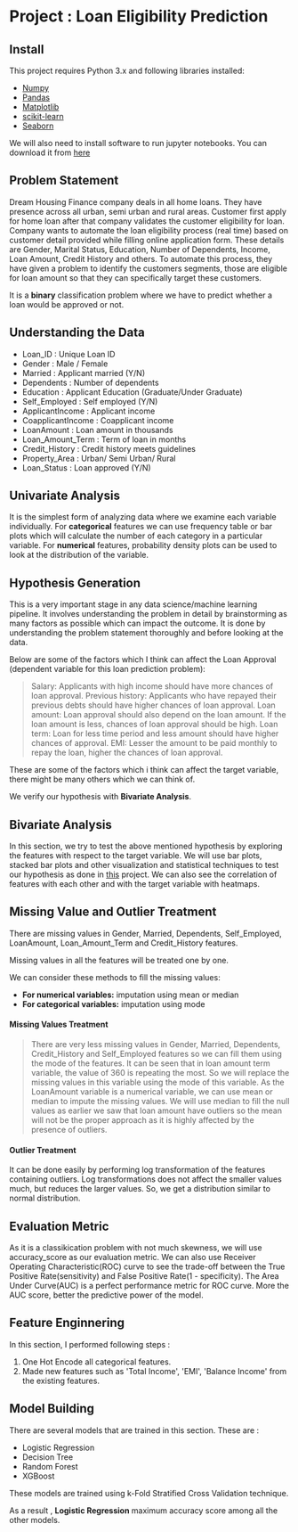 # __Project : Loan Eligibility Prediction__

## Install

This project requires Python 3.x and following libraries installed:

* [Numpy](https://numpy.org/)
* [Pandas](https://pandas.pydata.org/)
* [Matplotlib](https://matplotlib.org/)
* [scikit-learn](https://scikit-learn.org/)
* [Seaborn](https://seaborn.pydata.org/)

We will also need to install software to run jupyter notebooks. You can download it from [here](https://www.anaconda.com/distribution/#download-section)

## Problem Statement

Dream Housing Finance company deals in all home loans. They have presence across all urban, semi urban and rural areas. Customer first apply for home loan after that company validates the customer eligibility for loan. Company wants to automate the loan eligibility process (real time) based on customer detail provided while filling online application form. These details are Gender, Marital Status, Education, Number of Dependents, Income, Loan Amount, Credit History and others. To automate this process, they have given a problem to identify the customers segments, those are eligible for loan amount so that they can specifically target these customers.

It is a **binary** classification problem where we have to predict whether a loan would be approved or not.

## Understanding the Data


* Loan_ID : Unique Loan ID 
* Gender : Male / Female 
* Married : Applicant married (Y/N)
* Dependents : Number of dependents
* Education : Applicant Education (Graduate/Under Graduate)
* Self_Employed : Self employed (Y/N)
* ApplicantIncome : Applicant income
* CoapplicantIncome : Coapplicant income
* LoanAmount : Loan amount in thousands
* Loan_Amount_Term : Term of loan in months
* Credit_History : Credit history meets guidelines
* Property_Area : Urban/ Semi Urban/ Rural
* Loan_Status : Loan approved (Y/N)

## Univariate Analysis

It is the simplest form of analyzing data where we examine each variable individually. For **categorical** features we can use frequency table or bar plots which will calculate the number of each category in a particular variable. For **numerical** features, probability density plots can be used to look at the distribution of the variable.

## Hypothesis Generation

This is a very important stage in any data science/machine learning pipeline. It involves understanding the problem in detail by brainstorming as many factors as possible which can impact the outcome. It is done by understanding the problem statement thoroughly and before looking at the data.

Below are some of the factors which I think can affect the Loan Approval (dependent variable for this loan prediction problem):

 > Salary: Applicants with high income should have more chances of loan approval.
 > Previous history: Applicants who have repayed their previous debts should have higher chances of loan approval.
 > Loan amount: Loan approval should also depend on the loan amount. If the loan amount is less, chances of loan approval should be high.
 > Loan term: Loan for less time period and less amount should have higher chances of approval.
 > EMI: Lesser the amount to be paid monthly to repay the loan, higher the chances of loan approval.

These are some of the factors which i think can affect the target variable, there might be many others which we can think of.

We verify our hypothesis with **Bivariate Analysis**.

## Bivariate Analysis

In this section, we try to test the above mentioned hypothesis by exploring the features with respect to the target variable. We will use bar plots, stacked bar plots and other visualization and statistical techniques to test our hypothesis as done in [this](https://github.com/Aditya-Gupta1/Data-Science-Portfolio/blob/master/2%20-%20Loan%20Prediction/Loan_Prediction.ipynb) project.
We can also see the correlation of features with each other and with the target variable with heatmaps.

## Missing Value and Outlier Treatment

There are missing values in Gender, Married, Dependents, Self_Employed, LoanAmount, Loan_Amount_Term and Credit_History features.

Missing values in all the features will be treated one by one.

We can consider these methods to fill the missing values:

* **For numerical variables:** imputation using mean or median
* **For categorical variables:** imputation using mode

#### Missing Values Treatment

> There are very less missing values in Gender, Married, Dependents, Credit_History and Self_Employed features so we can fill them using the mode of the features.
> It can be seen that in loan amount term variable, the value of 360 is repeating the most. So we will replace the missing values in this variable using the mode of this variable.
> As the LoanAmount variable is a numerical variable, we can use mean or median to impute the missing values. We will use median to fill the null values as earlier we saw that loan amount have outliers so the mean will not be the proper approach as it is highly affected by the presence of outliers.

#### Outlier Treatment

It can be done easily by performing log transformation of the features containing outliers. Log transformations does not affect the smaller values much, but reduces the larger values. So, we get a distribution similar to normal distribution.

## Evaluation Metric

As it is a classikication problem with not much skewness, we will use accuracy_score as our evaluation metric.
We can also use Receiver Operating Characteristic(ROC) curve to see the trade-off between the True Positive Rate(sensitivity) and False Positive Rate(1 - specificity). The Area Under Curve(AUC) is a perfect performance metric for ROC curve. More the AUC score, better the predictive power of the model.

## Feature Enginnering

In this section, I performed following steps :

1. One Hot Encode all categorical features.
2. Made new features such as 'Total Income', 'EMI', 'Balance Income' from the existing features.

## Model Building

There are several models that are trained in this section. These are :
* Logistic Regression
* Decision Tree
* Random Forest
* XGBoost

These models are trained using k-Fold Stratified Cross Validation technique.

As a result , **Logistic Regression** maximum accuracy score among all the other models.